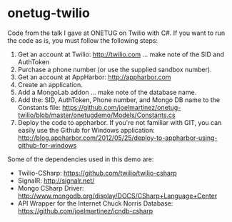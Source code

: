 onetug-twilio
=============

Code from the talk I gave at ONETUG on Twilio with C#. If you want to run the code as is, you must follow the following steps:

 1. Get an account at Twilio: http://twilio.com ... make note of the SID and AuthToken
 2. Purchase a phone number (or use the supplied sandbox number).
 3. Get an account at AppHarbor: http://appharbor.com
 4. Create an application.
 5. Add a MongoLab addon ... make note of the database name.
 6. Add the: SID, AuthToken, Phone number, and Mongo DB name to the Constants file: https://github.com/joelmartinez/onetug-twilio/blob/master/onetugdemo/Models/Constants.cs
 7. Deploy the code to appharbor. If you're not familiar with GIT, you can easily use the Github for Windows application: http://blog.appharbor.com/2012/05/25/deploy-to-appharbor-using-github-for-windows

Some of the dependencies used in this demo are:

 * Twilio-CSharp: https://github.com/twilio/twilio-csharp
 * SignalR: http://signalr.net/
 * Mongo CSharp Driver: http://www.mongodb.org/display/DOCS/CSharp+Language+Center
 * API Wrapper for the Internet Chuck Norris Database: https://github.com/joelmartinez/icndb-csharp
